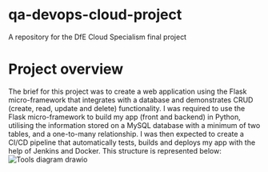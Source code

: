 # qa-devops-cloud-project
A repository for the DfE Cloud Specialism final project
# Project overview
The brief for this project was to create a web application using the Flask micro-framework that integrates with a database and demonstrates CRUD (create, read, update and delete) functionality. I was required to use the Flask micro-framework to build my app (front and backend) in Python, utilising the information stored on a MySQL database with a minimum of two tables, and a one-to-many relationship. I was then expected to create a CI/CD pipeline that automatically tests, builds and deploys my app with the help of Jenkins and Docker. This structure is represented below:
![Tools diagram drawio](https://user-images.githubusercontent.com/105214801/178483432-80aa9808-c931-47ff-9f38-729e34cd95e1.png)
